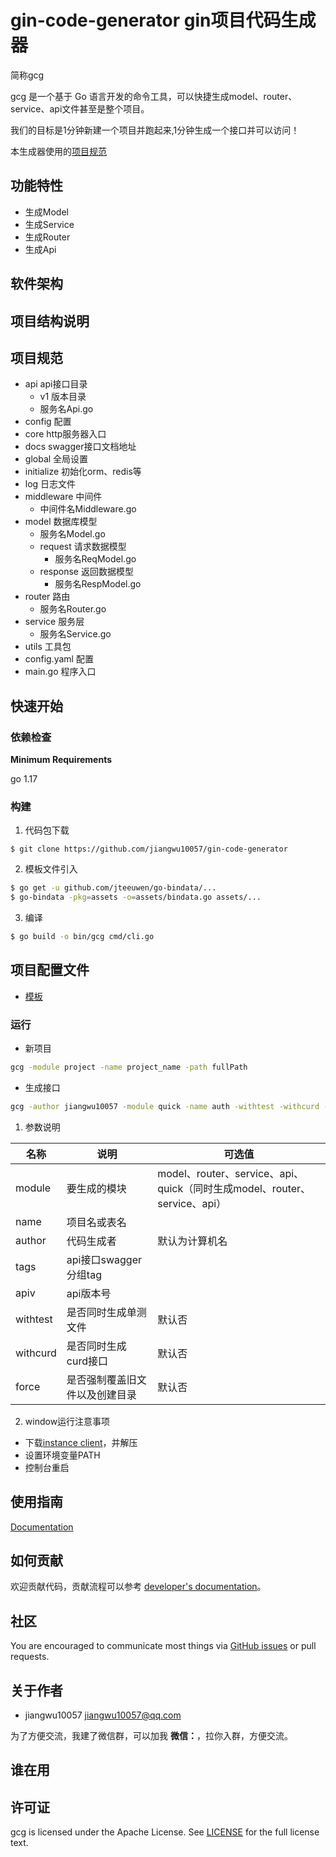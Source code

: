 # gin-code-generator gin项目代码生成器

简称gcg

gcg 是一个基于 Go 语言开发的命令工具，可以快捷生成model、router、service、api文件甚至是整个项目。

我们的目标是1分钟新建一个项目并跑起来,1分钟生成一个接口并可以访问！

本生成器使用的[项目规范](#项目规范)

## 功能特性

- 生成Model
- 生成Service
- 生成Router
- 生成Api

## 软件架构


## 项目结构说明

## 项目规范
- api api接口目录
  - v1 版本目录
  - 服务名Api.go
- config 配置
- core http服务器入口
- docs swagger接口文档地址
- global 全局设置
- initialize 初始化orm、redis等
- log 日志文件
- middleware 中间件
  - 中间件名Middleware.go
- model 数据库模型
  - 服务名Model.go
  - request 请求数据模型
    - 服务名ReqModel.go
  - response 返回数据模型
    - 服务名RespModel.go
- router 路由
  - 服务名Router.go
- service 服务层
  - 服务名Service.go
- utils 工具包
- config.yaml 配置
- main.go 程序入口

## 快速开始

### 依赖检查

**Minimum Requirements**

go 1.17


### 构建

1. 代码包下载

```
$ git clone https://github.com/jiangwu10057/gin-code-generator
```

2. 模板文件引入
```bash
$ go get -u github.com/jteeuwen/go-bindata/...
$ go-bindata -pkg=assets -o=assets/bindata.go assets/...
```
3. 编译

```bash
$ go build -o bin/gcg cmd/cli.go
```

## 项目配置文件
- [模板](./assets/config.yaml)

### 运行

- 新项目
```bash
gcg -module project -name project_name -path fullPath
```

- 生成接口

```bash
gcg -author jiangwu10057 -module quick -name auth -withtest -withcurd -tags swagger接口分组tag -apiv v1
```

1. 参数说明

| 名称| 说明|可选值|
|----------------|------------------|----------------|
|module|要生成的模块|model、router、service、api、quick（同时生成model、router、service、api）|
|name|项目名或表名||
|author|代码生成者|默认为计算机名|
|tags|api接口swagger分组tag||
|apiv|api版本号||
|withtest|是否同时生成单测文件|默认否|
|withcurd|是否同时生成curd接口|默认否|
|force|是否强制覆盖旧文件以及创建目录|默认否|


2. window运行注意事项

- 下载[instance client](https://oracle.github.io/odpi/doc/installation.html#id1)，并解压
- 设置环境变量PATH
- 控制台重启

## 使用指南

[Documentation](docs/guide/zh-CN)

## 如何贡献

欢迎贡献代码，贡献流程可以参考 [developer's documentation](docs/devel/zh-CN/development.md)。

## 社区

You are encouraged to communicate most things via [GitHub issues](https://github.com/jiangwu10057/gin-code-generator/issues/new/choose) or pull requests.

## 关于作者

- jiangwu10057 <jiangwu10057@qq.com>

为了方便交流，我建了微信群，可以加我 **微信：**，拉你入群，方便交流。

## 谁在用

<!-- 如果你有项目在使用，也欢迎联系作者，加入使用案例。 -->

## 许可证

gcg is licensed under the Apache License. See [LICENSE](LICENSE) for the full license text.